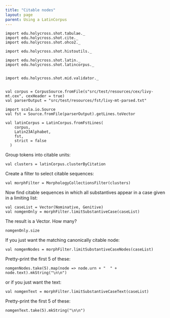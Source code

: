 ```yaml
---
title: "Citable nodes"
layout: page
parent: Using a LatinCorpus
---
```



```tut:invisible
import edu.holycross.shot.tabulae._
import edu.holycross.shot.cite._
import edu.holycross.shot.ohco2._

import edu.holycross.shot.histoutils._

import edu.holycross.shot.latin._
import edu.holycross.shot.latincorpus._


import edu.holycross.shot.mid.validator._


val corpus = CorpusSource.fromFile(s"src/test/resources/cex/livy-mt.cex", cexHeader = true)
val parserOutput = "src/test/resources/fst/livy-mt-parsed.txt"

import scala.io.Source
val fst = Source.fromFile(parserOutput).getLines.toVector

val latinCorpus = LatinCorpus.fromFstLines(
    corpus,
    Latin23Alphabet,
    fst,
    strict = false
  )
```

Group tokens into citable units:

```tut:silent
val clusters = latinCorpus.clusterByCitation
```

Create a filter to select citable sequences:

```tut:silent
val morphFilter = MorphologyCollectionsFilter(clusters)
```

Now find citable sequences in which all substantives appear in a case given in a limiting list:

```tut:silent
val caseList = Vector(Nominative, Genitive)
val nomgenOnly = morphFilter.limitSubstantiveCase(caseList)
```

The result is a Vector.  How many?

```tut
nomgenOnly.size
```

If you just want the matching canonically citable node:

```tut:silent
val nomgenNodes = morphFilter.limitSubstantiveCaseNodes(caseList)
```

Pretty-print the first 5 of these:

```tut
nomgenNodes.take(5).map(node => node.urn + "  " + node.text).mkString("\n\n")
```

or if you just want the text:

```tut:silent
val nomgenText = morphFilter.limitSubstantiveCaseText(caseList)
```

Pretty-print the first 5 of these:

```tut
nomgenText.take(5).mkString("\n\n")
```
